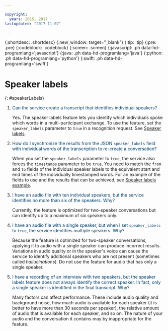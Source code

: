```yaml
---

copyright:
  years: 2015, 2017
lastupdated: "2017-11-07"

---
```


{:shortdesc: .shortdesc}
{:new_window: target="_blank"}
{:tip: .tip}
{:pre: .pre}
{:codeblock: .codeblock}
{:screen: .screen}
{:javascript: .ph data-hd-programlang='javascript'}
{:java: .ph data-hd-programlang='java'}
{:python: .ph data-hd-programlang='python'}
{:swift: .ph data-hd-programlang='swift'}

# Speaker labels
{: #speakerLabels}

1.  <span style="color:#003F69">Can the service create a transcript that identifies individual speakers?</span>

    Yes. The speaker labels feature lets you identify which individuals spoke which words in a multi-participant exchange. To use the feature, set the `speaker_labels` parameter to `true` in a recognition request. See [Speaker labels](/docs/services/speech-to-text/output.html#speaker_labels).

1.  <span style="color:#003F69">How do I synchronize the results from the JSON `speaker_labels` field with individual words of the transcription to re-create a conversation?</span>

    When you set the `speaker_labels` parameter to `true`, the service also forces the `timestamps` parameter to be `true`. You need to match the `from` and `to` fields of the individual speaker labels to the equivalent start and end times of the individually timestamped words. For an example of the fields to use and the results that can be achieved, see [Speaker labels example](/docs/services/speech-to-text/output.html#speakerLabelsExample).

1.  <span style="color:#003F69">I have an audio file with ten individual speakers, but the service identifies no more than six of the speakers. Why?</span>

    Currently, the feature is optimized for two-speaker conversations but can identify up to a maximum of six speakers only.

1.  <span style="color:#003F69">I have an audio file with a single speaker, but when I set `speaker_labels` to `true`, the service identifies multiple speakers. Why?</span>

    Because the feature is optimized for two-speaker conversations, applying it to audio with a single speaker can produce incorrect results. Variations in audio quality or in the speaker's voice can cause the service to identify additional speakers who are not present (sometimes called *hallucinations*). Do not use the feature for audio that has only a single speaker.

1.  <span style="color:#003F69">I have a recording of an interview with two speakers, but the speaker labels feature does not always identify the correct speaker. In fact, only a single speaker is identified in the final transcript. Why?</span>

    Many factors can affect performance. These include audio quality and background noise, how much audio is available for each speaker (it is better to have more than 30 seconds per speaker), the relative amount of audio that is available for each speaker, and so on. The nature of your audio and the conversation it contains may by inappropriate for the feature.
